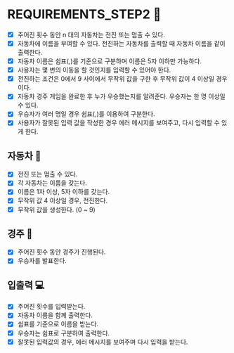 # REQUIREMENTS_STEP2 🚥

- [x] 주어진 횟수 동안 n 대의 자동차는 전진 또는 멈출 수 있다.
- [x] 자동차에 이름을 부여할 수 있다. 전진하는 자동차를 출력할 때 자동차 이름을 같이 출력한다.
- [x] 자동차 이름은 쉼표(,)를 기준으로 구분하며 이름은 5자 이하만 가능하다.
- [x] 사용자는 몇 번의 이동을 할 것인지를 입력할 수 있어야 한다.
- [x] 전진하는 조건은 0에서 9 사이에서 무작위 값을 구한 후 무작위 값이 4 이상일 경우이다.
- [x] 자동차 경주 게임을 완료한 후 누가 우승했는지를 알려준다. 우승자는 한 명 이상일 수 있다.
- [x] 우승자가 여러 명일 경우 쉼표(,)를 이용하여 구분한다.
- [x] 사용자가 잘못된 입력 값을 작성한 경우 에러 메시지를 보여주고, 다시 입력할 수 있게 한다.

## 자동차 🚗

- [x] 전진 또는 멈출 수 있다.
- [x] 각 자동차는 이름을 갖는다.
- [x] 이름은 1자 이상, 5자 이하를 갖는다.
- [x] 무작위 값 4 이상일 경우, 전진한다.
- [x] 무작위 값을 생성한다. (0 ~ 9)

## 경주 🏁

- [x] 주어진 횟수 동안 경주가 진행된다.
- [x] 우승자를 발표한다.

## 입출력 💻

- [x] 주어진 횟수를 입력받는다.
- [x] 자동차 이름을 함께 출력한다.
- [x] 쉼표를 기준으로 이름을 받는다.
- [x] 우승자는 쉼표로 구분하여 출력한다.
- [x] 잘못된 입력값의 경우, 에러 메시지를 보여주며 다시 입력을 받는다.
